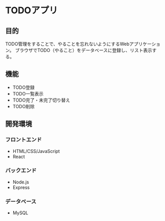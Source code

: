 # TODOアプリ
## 目的
TODO管理をすることで、やることを忘れないようにするWebアプリケーション。
ブラウザでTODO（やること）をデータベースに登録し、リスト表示する。

## 機能
- TODO登録
- TODO一覧表示
- TODO完了・未完了切り替え
- TODO削除

## 開発環境
### フロントエンド
- HTML/CSS/JavaScript
- React

### バックエンド
- Node.js
- Express

### データベース
- MySQL